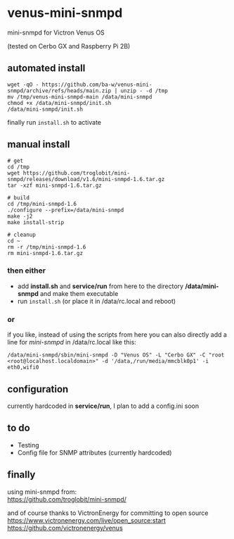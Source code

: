 # venus-mini-snmpd
mini-snmpd for Victron Venus OS

(tested on Cerbo GX and Raspberry Pi 2B)

## automated install
```
wget -qO - https://github.com/ba-w/venus-mini-snmpd/archive/refs/heads/main.zip | unzip - -d /tmp
mv /tmp/venus-mini-snmpd-main /data/mini-snmpd
chmod +x /data/mini-snmpd/init.sh
/data/mini-snmpd/init.sh
```
finally run `install.sh` to activate

## manual install
```
# get
cd /tmp
wget https://github.com/troglobit/mini-snmpd/releases/download/v1.6/mini-snmpd-1.6.tar.gz
tar -xzf mini-snmpd-1.6.tar.gz

# build
cd /tmp/mini-snmpd-1.6
./configure --prefix=/data/mini-snmpd
make -j2
make install-strip

# cleanup
cd ~
rm -r /tmp/mini-snmpd-1.6
rm mini-snmpd-1.6.tar.gz
```

### then either
- add **install.sh** and **service/run** from here to the directory **/data/mini-snmpd** and make them executable
- run `install.sh` (or place it in /data/rc.local and reboot)

### or
if you like, instead of using the scripts from here you can also directly add a line for _mini-snmpd_ in /data/rc.local like this:
```
/data/mini-snmpd/sbin/mini-snmpd -D "Venus OS" -L "Cerbo GX" -C "root <root@localhost.localdomain>" -d '/data,/run/media/mmcblk0p1' -i eth0,wifi0
```

## configuration
currently hardcoded in **service/run**, I plan to add a config.ini soon

## to do
- Testing
- Config file for SNMP attributes (currently hardcoded)

## finally
using mini-snmpd from:  
https://github.com/troglobit/mini-snmpd/

and of course thanks to VictronEnergy for committing to open source  
https://www.victronenergy.com/live/open_source:start  
https://github.com/victronenergy/venus
